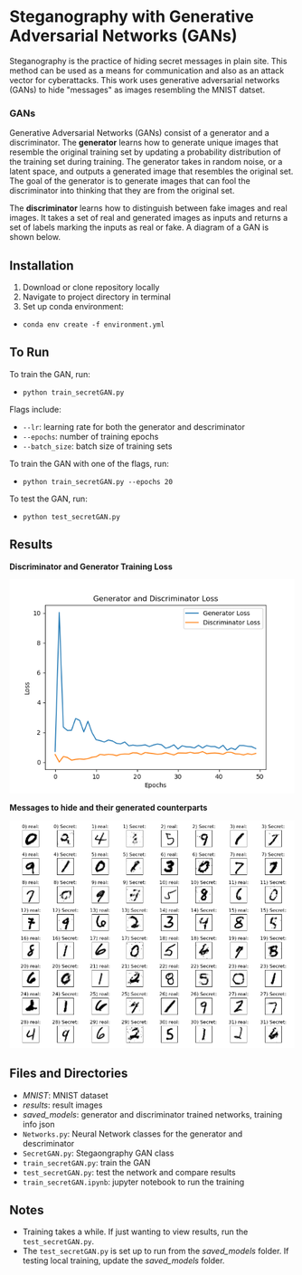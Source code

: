 # Steganography with Generative Adversarial Networks (GANs)

Steganography is the practice of hiding secret messages in plain site. This method can be used as a means for communication and also as an attack vector for cyberattacks. This work uses generative adversarial networks (GANs) to hide "messages" as images resembling the MNIST datset.

### GANs
Generative Adversarial Networks (GANs) consist of a generator and a discriminator. The **generator** learns how to generate unique images that resemble the original training set by updating a probability distribution of the training set during training. The generator takes in random noise, or a latent space, and outputs a generated image that resembles the original set. The goal of the generator is to generate images that can fool the discriminator into thinking that they are from the original set.

The **discriminator** learns how to distinguish between fake images and real images. It takes a set of real and generated images as inputs and returns a set of labels marking the inputs as real or fake. A diagram of a GAN is shown below.


## Installation
1. Download or clone repository locally
2. Navigate to project directory in terminal
3. Set up conda environment:
- `conda env create -f environment.yml`

## To Run
To train the GAN, run:
- `python train_secretGAN.py`

Flags include:
- `--lr`: learning rate for both the generator and descriminator
- `--epochs`: number of training epochs
- `--batch_size`: batch size of training sets

To train the GAN with one of the flags, run:
- `python train_secretGAN.py --epochs 20`

To test the GAN, run:
- `python test_secretGAN.py`

## Results
**Discriminator and Generator Training Loss**

![Loss Curve](results/training_curves.png)

**Messages to hide and their generated counterparts**

![Real and Fake](results/results.png)

## Files and Directories
- *MNIST*: MNIST dataset
- *results*: result images
- *saved_models*: generator and discriminator trained networks, training info json
- `Networks.py`: Neural Network classes for the generator and descriminator
- `SecretGAN.py`: Stegaongraphy GAN class
- `train_secretGAN.py`: train the GAN
- `test_secretGAN.py`: test the network and compare results
- `train_secretGAN.ipynb`: jupyter notebook to run the training

## Notes
- Training takes a while. If just wanting to view results, run the `test_secretGAN.py`.
- The `test_secretGAN.py` is set up to run from the *saved_models* folder. If testing local training, update the *saved_models* folder.


